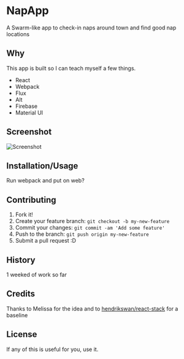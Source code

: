 # NapApp
A Swarm-like app to check-in naps around town and find good nap locations

## Why

This app is built so I can teach myself a few things. 
* React
* Webpack
* Flux
* Alt
* Firebase
* Material UI

## Screenshot

![Screenshot](http://furtivespy.com/img/napappscreenshot.png "Screenshot")

## Installation/Usage

Run webpack and put on web?

## Contributing

1. Fork it!
2. Create your feature branch: `git checkout -b my-new-feature`
3. Commit your changes: `git commit -am 'Add some feature'`
4. Push to the branch: `git push origin my-new-feature`
5. Submit a pull request :D

## History

1 weeked of work so far

## Credits

Thanks to Melissa for the idea and to [hendrikswan/react-stack](https://github.com/hendrikswan/react-stack) for a baseline 

## License

If any of this is useful for you, use it.